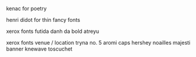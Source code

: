 

kenac for poetry

henri didot for thin fancy fonts

xerox fonts
futida
danh da bold
atreyu


xerox fonts venue / location
tryna no. 5
aromi caps
hershey noailles
majesti banner
knewave
toscuchet